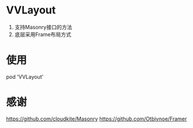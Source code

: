 # VVLayout

1. 支持Masonry接口的方法
2. 底层采用Frame布局方式

# 使用
pod 'VVLayout'

# 感谢
https://github.com/cloudkite/Masonry
https://github.com/Otbivnoe/Framer
